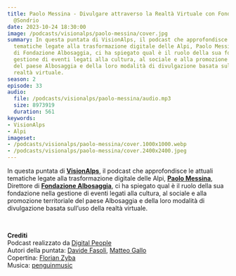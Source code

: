 ```yaml
---
title: Paolo Messina - Divulgare attraverso la Realtà Virtuale con Fondazione Albosaggia
  @Sondrio
date: 2023-10-24 18:30:00
image: /podcasts/visionalps/paolo-messina/cover.jpg
summary: In questa puntata di VisionAlps, il podcast che approfondisce le attuali
  tematiche legate alla trasformazione digitale delle Alpi, Paolo Messina, Direttore
  di Fondazione Albosaggia, ci ha spiegato qual è il ruolo della sua fondazione nella
  gestione di eventi legati alla cultura, al sociale e alla promozione territoriale
  del paese Albosaggia e della loro modalità di divulgazione basata sull’uso della
  realtà virtuale.
season: 2
episode: 33
audio:
  file: /podcasts/visionalps/paolo-messina/audio.mp3
  size: 8973919
  duration: 561
keywords:
- VisionAlps
- Alpi
imageset:
- /podcasts/visionalps/paolo-messina/cover.1000x1000.webp
- /podcasts/visionalps/paolo-messina/cover.2400x2400.jpeg
---
```


In questa puntata di **[VisionAlps](https://www.visionalps.com/)**, il podcast che approfondisce le attuali tematiche legate alla trasformazione digitale delle Alpi, **[Paolo Messina](https://www.linkedin.com/in/paolo-messina-8b205583?originalSubdomain=it)**, Direttore di **[Fondazione Albosaggia](https://www.fondazionealbosaggia.it/)**, ci ha spiegato qual è il ruolo della sua fondazione nella gestione di eventi legati alla cultura, al sociale e alla promozione territoriale del paese Albosaggia e della loro modalità di divulgazione basata sull’uso della realtà virtuale.

<br>

**Crediti**<br>
Podcast realizzato da [Digital People](https://w3id.org/digitalpeople)<br>
Autori della puntata: [Davide Fasoli](https://www.linkedin.com/in/davide-fasoli-2b3246179/), [Matteo Gallo](https://www.linkedin.com/in/matteo-gallo-4a5ab31a8/)<br>
Copertina: [Florian Zyba](https://www.linkedin.com/in/florian-zyba/)<br>
Musica: [penguinmusic](https://pixabay.com/users/penguinmusic-24940186/)